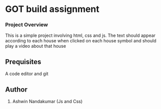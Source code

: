 # GOT build assignment

### Project Overview

This is a simple project involving html, css and js. The text should appear according to each house when 
clicked on each house symbol and should play a video about that house

## Prequisites

A code editor and git


## Author

1. Ashwin Nandakumar (Js and Css)

